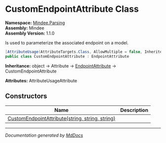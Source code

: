 ﻿<!--  
  <auto-generated>   
    The contents of this file were generated by a tool.  
    Changes to this file may be list if the file is regenerated  
  </auto-generated>   
-->

# CustomEndpointAttribute Class

**Namespace:** [Mindee.Parsing](../index.md)  
**Assembly:** Mindee  
**Assembly Version:** 1.1.0

Is used to parameterize the associated endpoint on a model.

```csharp
[AttributeUsage(AttributeTargets.Class, AllowMultiple = false, Inherited = true)]
public class CustomEndpointAttribute : EndpointAttribute
```

**Inheritance:** object → Attribute → [EndpointAttribute](../EndpointAttribute/index.md) → CustomEndpointAttribute

**Attributes:** AttributeUsageAttribute

## Constructors

| Name                                                                     | Description |
| ------------------------------------------------------------------------ | ----------- |
| [CustomEndpointAttribute(string, string, string)](constructors/index.md) |             |

___

*Documentation generated by [MdDocs](https://github.com/ap0llo/mddocs)*
